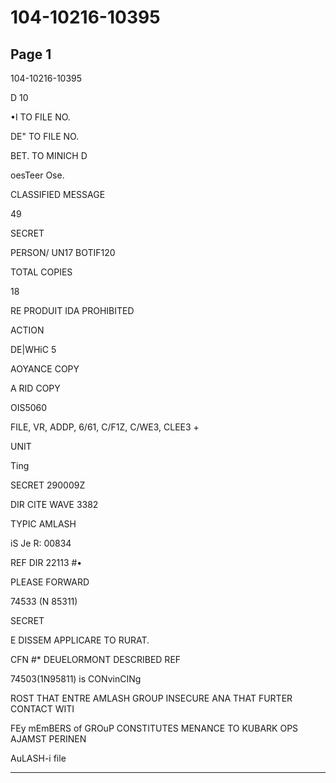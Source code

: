 # 104-10216-10395

## Page 1

104-10216-10395

D 10

•I TO FILE NO.

DE" TO FILE NO.

BET. TO MINICH D

oesTeer Ose.

CLASSIFIED MESSAGE

49

SECRET

PERSON/ UN17 BOTIF120

TOTAL COPIES

18

RE PRODUIT IDA PROHIBITED

ACTION

DE|WHiC 5

AOYANCE COPY

A RID COPY

OIS5060

FILE, VR, ADDP, 6/61, C/F1Z, C/WE3, CLEE3 +

UNIT

Ting

SECRET 290009Z

DIR CITE WAVE 3382

TYPIC AMLASH

iS Je R: 00834

REF DIR 22113 #•

PLEASE FORWARD

74533 (N 85311)

SECRET

E DISSEM APPLICARE TO RURAT.

CFN #* DEUELORMONT DESCRIBED REF

74503(1N95811) is CONvinCINg

ROST THAT ENTRE AMLASH GROUP INSECURE ANA THAT FURTER CONTACT WITI

FEy mEmBERS of GROuP CONSTITUTES MENANCE TO KUBARK OPS AJAMST PERINEN

AuLASH-i file

---

